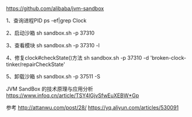 https://github.com/alibaba/jvm-sandbox



1、查询进程PID
ps -ef|grep Clock

2、启动沙箱
sh sandbox.sh -p 37310

3、查看模块
sh sandbox.sh -p 37310 -l

4、修复clock#checkState()方法
sh sandbox.sh -p 37310 -d 'broken-clock-tinker/repairCheckState'

5、卸载沙箱
sh sandbox.sh -p 37511 -S




JVM SandBox 的技术原理与应用分析
https://www.infoq.cn/article/TSY4lGjvSfwEuXEBW*Gp




参考
http://attanwu.com/post/28/
https://yq.aliyun.com/articles/530091




